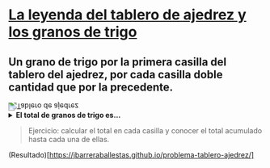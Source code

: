 # [La leyenda del tablero de ajedrez y los granos de trigo](https://matematicascercanas.com/2014/03/10/la-leyenda-del-tablero-de-ajedrez-y-los-granos-de-trigo/)

## Un grano de trigo por la primera casilla del tablero del ajedrez, por cada casilla doble cantidad que por la precedente.

<img src="https://i0.wp.com/matematicascercanas.com/wp-content/uploads/2014/03/granos1.jpg?resize=282%2C280&ssl=1" alt="Tablero de ajedrez" style="transform: rotateX(180deg);"/>


<details>
<summary><strong>El total de granos de trigo es...</strong></summary>
<code>Dieciocho trillones cuatrocientos cuarenta y seis mil setecientos cuarenta y cuatro billones setenta y tres mil setecientos nueve millones quinientos cincuenta y un mil seiscientos quince.</code>
</details>




> Ejercicio: calcular el total en cada casilla y conocer el total acumulado hasta cada una de ellas.

(Resultado)[https://jbarreraballestas.github.io/problema-tablero-ajedrez/]
